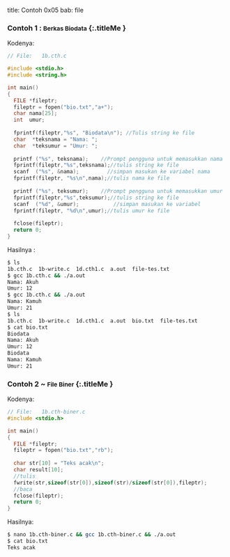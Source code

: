 title: Contoh 0x05
bab: file


### <i class="fa fa-code"></i> Contoh 1 : <small>Berkas Biodata</small> {:.titleMe }

Kodenya:
``` c
// File:   1b.cth.c 

#include <stdio.h>
#include <string.h>

int main()
{
  FILE *fileptr;
  fileptr = fopen("bio.txt","a+");
  char nama[25];
  int  umur;
  
  fprintf(fileptr,"%s", "Biodata\n"); //Tulis string ke file
  char  *teksnama = "Nama: ";
  char  *teksumur = "Umur: ";
  
  printf ("%s", teksnama);    //Prompt pengguna untuk memasukkan nama
  fprintf(fileptr,"%s",teksnama);//tulis string ke file
  scanf  ("%s", &nama);         //simpan masukan ke variabel nama
  fprintf(fileptr, "%s\n",nama);//tulis nama ke file
    
  printf ("%s", teksumur);    //Prompt pengguna untuk memasukkan umur
  fprintf(fileptr,"%s",teksumur);//tulis string ke file
  scanf  ("%d", &umur);           //simpan masukan ke variabel
  fprintf(fileptr, "%d\n",umur);//tulis umur ke file
    
  fclose(fileptr);
  return 0;
}
```

Hasilnya :
``` bash
$ ls
1b.cth.c  1b-write.c  1d.cth1.c  a.out  file-tes.txt
$ gcc 1b.cth.c && ./a.out 
Nama: Akuh
Umur: 12
$ gcc 1b.cth.c && ./a.out 
Nama: Kamuh
Umur: 21
$ ls
1b.cth.c  1b-write.c  1d.cth1.c  a.out  bio.txt  file-tes.txt
$ cat bio.txt 
Biodata
Nama: Akuh
Umur: 12
Biodata
Nama: Kamuh
Umur: 21
```

### <i class="fa fa-code"></i> Contoh 2 ~ <small>File Biner</small> {:.titleMe }

Kodenya:
``` c
// File:   1b.cth-biner.c 
#include <stdio.h>

int main()
{
  FILE *fileptr;
  fileptr = fopen("bio.txt","rb");
  
  char str[10] = "Teks acak\n";
  char result[10];
  //tulis
  fwrite(str,sizeof(str[0]),sizeof(str)/sizeof(str[0]),fileptr);
  //baca
  fclose(fileptr);
  return 0;
}
```

Hasilnya:
``` bash
$ nano 1b.cth-biner.c && gcc 1b.cth-biner.c && ./a.out 
$ cat bio.txt 
Teks acak
```

